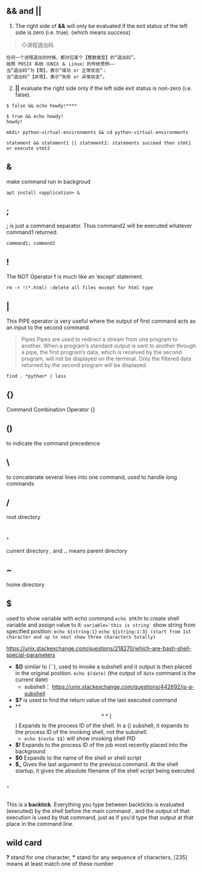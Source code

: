
&& and ||
---

1. The right side of **&&** will only be evaluated if the exit status of the left side is zero (i.e. true). (which means success)
 > ◇进程退出码

    任何一个进程退出的时候，都对应某个【整数类型】的“退出码”。
    按照 POSIX 系统（UNIX ＆ Linux）的传统惯例——
    当“退出码”为【零】，表示“成功 or 正常状态”；
    当“退出码”【非零】，表示“失败 or 异常状态”。
2. **||** evaluate the right side only if the left side exit status is non-zero (i.e. false).

```
$ false && echo howdy!****

$ true && echo howdy!
howdy!

mkdir python-virtual-environments && cd python-virtual-environments

statement && statement1 || statement2: statements succeed then stmt1 or execute stmt2
```

&
---
make command run in backgroud
```
apt install <application> &
```

;
--
**;** is just a command separator. Thus command2 will be executed whatever command1 returned.
```
command1; command2
```

!
---
The NOT Operator **!** is much like an ‘except‘ statement. 
```
rm -r !(*.html) :delete all files except for html type
```

|
---
This PIPE operator is very useful where the output of first command acts as an input to the second command.
> Pipes
    Pipes are used to redirect a stream from one program to another. When a program’s standard output is sent to another through a pipe, the first program’s data, which is received by the second program, will not be displayed on the terminal. Only the filtered data returned by the second program will be displayed.
```
find . *python* | less
```
{}
---
Command Combination Operator {}

()
---
to indicate the command precedence

\
---
to concatenate several lines into one command, used to handle long commands

/
---
root directory

.
---
current directory ,  and **..** means parent directory

~
---
home directory

$
---
used to show variable with echo command
`echo $PATH`
to create shell variable and assign value to it:
`variable='this is string'`
show string from specified position:
`echo ${string:1}` `echo ${string:1:3} (start from 1st character and up to next show three characters totally)`


https://unix.stackexchange.com/questions/218270/which-are-bash-shell-special-parameters

- **$()** similar to (``), used to invoke a subshell and it output is then placed in the original position.
`echo $(date)` (the output of `date` command is the current date)
    + subshell： https://unix.stackexchange.com/questions/442692/is-a-subshell
- **$?** is used to find the return value of the last executed command
- **$$**($$) Expands to the process ID of the shell. In a () subshell, it expands to the process ID of the invoking shell, not the subshell.
    - `echo $(echo $$)` will show invoking shell PID
- **$!** Expands to the process ID of the job most recently placed into the background
- **$0** Expands to the name of the shell or shell script
- **$_** Gives the last argument to the previous command. At the shell startup, it gives the absolute filename of the shell script being executed.

`
---
This is a **backtick**.  Everything you type between backticks is evaluated (executed) by the shell before the main command , and the *output* of that execution is used by that command, just as if you'd type that output at that place in the command line.


wild card
---
**?** stand for one character, __*__ stand for any sequence of characters, [235] means at least match one of these number